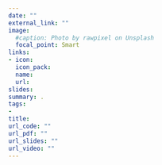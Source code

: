```yaml
---
date: ""
external_link: ""
image:
  #caption: Photo by rawpixel on Unsplash
  focal_point: Smart
links:
- icon: 
  icon_pack: 
  name: 
  url: 
slides: 
summary: .
tags:
- 
title: 
url_code: ""
url_pdf: ""
url_slides: ""
url_video: ""
---
```


